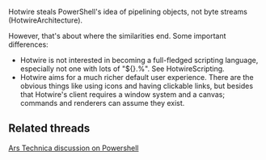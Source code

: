 Hotwire steals PowerShell's idea of pipelining objects, not byte streams (HotwireArchitecture).

However, that's about where the similarities end.  Some important differences:

  * Hotwire is not interested in becoming a full-fledged scripting language, especially not one with lots of "${}.%".  See HotwireScripting.
  * Hotwire aims for a much richer default user experience.  There are the obvious things like using icons and having clickable links, but besides that Hotwire's client requires a window system and a canvas; commands and renderers can assume they exist.

## Related threads ##

[Ars Technica discussion on Powershell](http://episteme.arstechnica.com/eve/forums/a/tpc/f/12009443/m/128001068831/p/1)